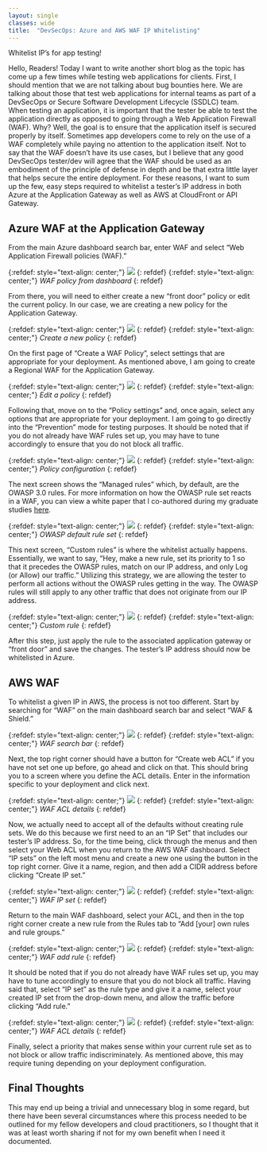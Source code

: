 ```yaml
---
layout: single
classes: wide
title:  "DevSecOps: Azure and AWS WAF IP Whitelisting"
---
```


Whitelist IP’s for app testing!

Hello, Readers! Today I want to write another short blog as the topic has come up a few times while testing web applications for clients. 
First, I should mention that we are not talking about bug bounties here. We are talking about those that test web applications for internal teams as part of a DevSecOps or Secure Software Development Lifecycle (SSDLC) team. When testing an application, it is important that the tester be able to test the application directly as opposed to going through a Web Application Firewall (WAF). Why? Well, the goal is to ensure that the application itself is secured properly by itself. Sometimes app developers come to rely on the use of a WAF completely while paying no attention to the application itself. Not to say that the WAF doesn’t have its use cases, but I believe that any good DevSecOps tester/dev will agree that the WAF should be used as an embodiment of the principle of defense in depth and be that extra little layer that helps secure the entire deployment.
For these reasons, I want to sum up the few, easy steps required to whitelist a tester’s IP address in both Azure at the Application Gateway as well as AWS at CloudFront or API Gateway.
## Azure WAF at the Application Gateway
From the main Azure dashboard search bar, enter WAF and select “Web Application Firewall policies (WAF).” 

{:refdef: style="text-align: center;"}
![](/assets/images/waf/azurewaf1.jpeg)
{: refdef}
{:refdef: style="text-align: center;"}
*WAF policy from dashboard*
{: refdef}

From there, you will need to either create a new “front door” policy or edit the current policy. In our case, we are creating a new policy for the Application Gateway.

{:refdef: style="text-align: center;"}
![](/assets/images/waf/azurewaf2.jpeg)
{: refdef}
{:refdef: style="text-align: center;"}
*Create a new policy*
{: refdef}

On the first page of “Create a WAF Policy”, select settings that are appropriate for your deployment. As mentioned above, I am going to create a Regional WAF for the Application Gateway. 

{:refdef: style="text-align: center;"}
![](/assets/images/waf/azurewaf3.jpeg)
{: refdef}
{:refdef: style="text-align: center;"}
*Edit a policy*
{: refdef}

Following that, move on to the “Policy settings” and, once again, select any options that are appropriate for your deployment. I am going to go directly into the “Prevention” mode for testing purposes. 
It should be noted that if you do not already have WAF rules set up, you may have to tune accordingly to ensure that you do not block all traffic.

{:refdef: style="text-align: center;"}
![](/assets/images/waf/azurewaf4.jpeg)
{: refdef}
{:refdef: style="text-align: center;"}
*Policy configuration*
{: refdef}

The next screen shows the “Managed rules” which, by default, are the OWASP 3.0 rules. For more information on how the OWASP rule set reacts in a WAF, you can view a white paper that I co-authored during my graduate studies [here](/assets/files/ModSecurity_and_the_OWASP_Ruleset.pdf).

{:refdef: style="text-align: center;"}
![](/assets/images/waf/azurewaf5.jpeg)
{: refdef}
{:refdef: style="text-align: center;"}
*OWASP default rule set*
{: refdef}

This next screen, “Custom rules” is where the whitelist actually happens. Essentially, we want to say, “Hey, make a new rule, set its priority to 1 so that it precedes the OWASP rules, match on our IP address, and only Log (or Allow) our traffic.” Utilizing this strategy, we are allowing the tester to perform all actions without the OWASP rules getting in the way. The OWASP rules will still apply to any other traffic that does not originate from our IP address.

{:refdef: style="text-align: center;"}
![](/assets/images/waf/azurewaf6.jpeg)
{: refdef}
{:refdef: style="text-align: center;"}
*Custom rule*
{: refdef}

After this step, just apply the rule to the associated application gateway or “front door” and save the changes. The tester’s IP address should now be whitelisted in Azure.

## AWS WAF
To whitelist a given IP in AWS, the process is not too different. 
Start by searching for “WAF” on the main dashboard search bar and select “WAF & Shield.”

{:refdef: style="text-align: center;"}
![](/assets/images/waf/awswafsearch.jpeg)
{: refdef}
{:refdef: style="text-align: center;"}
*WAF search bar*
{: refdef}

Next, the top right corner should have a button for “Create web ACL” if you have not set one up before, go ahead and click on that. This should bring you to a screen where you define the ACL details. Enter in the information specific to your deployment and click next.

{:refdef: style="text-align: center;"}
![](/assets/images/waf/awswaf2.jpeg)
{: refdef}
{:refdef: style="text-align: center;"}
*WAF ACL details*
{: refdef}

Now, we actually need to accept all of the defaults without creating rule sets. We do this because we first need to an an “IP Set” that includes our tester’s IP address. So, for the time being, click through the menus and then select your Web ACL when you return to the AWS WAF dashboard.
Select “IP sets” on the left most menu and create a new one using the button in the top right corner.
Give it a name, region, and then add a CIDR address before clicking “Create IP set.”

{:refdef: style="text-align: center;"}
![](/assets/images/waf/awsIPset.jpeg)
{: refdef}
{:refdef: style="text-align: center;"}
*WAF IP set*
{: refdef}


Return to the main WAF dashboard, select your ACL, and then in the top right corner create a new rule from the Rules tab to “Add [your] own rules and rule groups.”

{:refdef: style="text-align: center;"}
![](/assets/images/waf/awsAddRule.jpeg)
{: refdef}
{:refdef: style="text-align: center;"}
*WAF add rule*
{: refdef}

It should be noted that if you do not already have WAF rules set up, you may have to tune accordingly to ensure that you do not block all traffic.
Having said that, select “IP set” as the rule type and give it a name, select your created IP set from the drop-down menu, and allow the traffic before clicking “Add rule.”

{:refdef: style="text-align: center;"}
![](/assets/images/waf/awsWhitelist.jpeg)
{: refdef}
{:refdef: style="text-align: center;"}
*WAF ACL details*
{: refdef}

Finally, select a priority that makes sense within your current rule set as to not block or allow traffic indiscriminately. As mentioned above, this may require tuning depending on your deployment configuration.


## Final Thoughts
This may end up being a trivial and unnecessary blog in some regard, but there have been several circumstances where this process needed to be outlined for my fellow developers and cloud practitioners, so I thought that it was at least worth sharing if not for my own benefit when I need it documented. 
